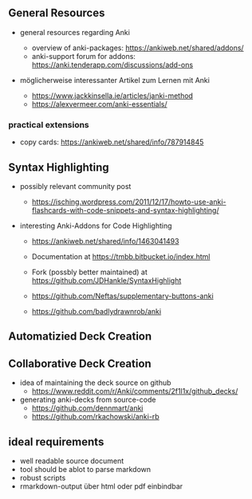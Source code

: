 ## General Resources
- general resources regarding Anki
    - overview of anki-packages: https://ankiweb.net/shared/addons/
    - anki-support forum for addons: https://anki.tenderapp.com/discussions/add-ons

- möglicherweise interessanter Artikel zum Lernen mit Anki
    - https://www.jackkinsella.ie/articles/janki-method
    - https://alexvermeer.com/anki-essentials/

### practical extensions
- copy cards: https://ankiweb.net/shared/info/787914845


## Syntax Highlighting
- possibly relevant community post
    - https://isching.wordpress.com/2011/12/17/howto-use-anki-flashcards-with-code-snippets-and-syntax-highlighting/

- interesting Anki-Addons for Code Highlighting
    - https://ankiweb.net/shared/info/1463041493
    - Documentation at https://tmbb.bitbucket.io/index.html
    - Fork (possbly better maintained) at https://github.com/JDHankle/SyntaxHighlight

    - https://github.com/Neftas/supplementary-buttons-anki
    - https://github.com/badlydrawnrob/anki

## Automatizied Deck Creation


## Collaborative Deck Creation
- idea of maintaining the deck source on github
    - https://www.reddit.com/r/Anki/comments/2f1l1x/github_decks/
- generating anki-decks from source-code
    - https://github.com/dennmart/anki
    - https://github.com/rkachowski/anki-rb

## ideal requirements
- well readable source document
- tool should be ablot to parse markdown
- robust scripts
- rmarkdown-output über html oder pdf einbindbar